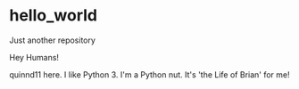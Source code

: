 # hello_world
Just another repository

Hey Humans!

quinnd11 here. I like Python 3. 
I'm a Python nut. It's 'the Life of Brian' for me!
